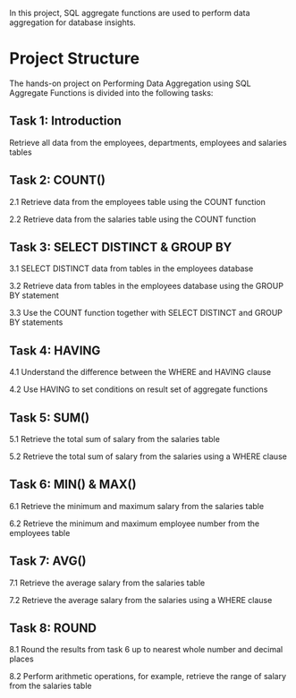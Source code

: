 In this project, SQL aggregate functions are used to perform data aggregation for database insights.

# Project Structure
The hands-on project on Performing Data Aggregation using SQL Aggregate Functions is divided into the following tasks:

## Task 1: Introduction

Retrieve all data from the employees, departments, employees and salaries tables

## Task 2: COUNT()
2.1 Retrieve data from the employees table using the COUNT function

2.2 Retrieve data from the salaries table using the COUNT function

## Task 3: SELECT DISTINCT & GROUP BY
3.1 SELECT DISTINCT data from tables in the employees database

3.2 Retrieve data from tables in the employees database using the GROUP BY statement

3.3 Use the COUNT function together with SELECT DISTINCT and GROUP BY statements

## Task 4: HAVING
4.1 Understand the difference between the WHERE and HAVING clause

4.2 Use HAVING to set conditions on result set of aggregate functions

## Task 5: SUM()
5.1 Retrieve the total sum of salary from the salaries table

5.2 Retrieve the total sum of salary from the salaries using a WHERE clause

## Task 6: MIN() & MAX()
6.1 Retrieve the minimum and maximum salary from the salaries table

6.2 Retrieve the minimum and maximum employee number from the employees table      

## Task 7: AVG()  
7.1 Retrieve the average salary from the salaries table

7.2 Retrieve the average salary from the salaries using a WHERE clause

## Task 8: ROUND 
8.1 Round the results from task 6 up to nearest whole number and decimal places

8.2 Perform arithmetic operations, for example, retrieve the range of salary from the salaries table
